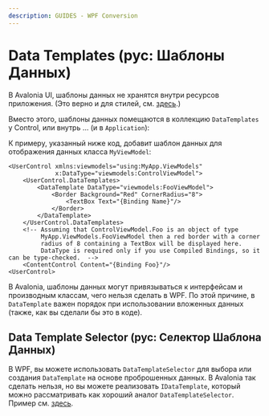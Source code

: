 ```yaml
---
description: GUIDES - WPF Conversion
---
```


# Data Templates (рус: Шаблоны Данных)
 
В Avalonia UI, шаблоны данных не хранятся внутри ресурсов приложения.
(Это верно и для стилей, см. [здесь](styling).)

Вместо этого, шаблоны данных помещаются в коллекцию `DataTemplates` у Control, или внутрь ... (и в `Application`):

К примеру, указанный ниже код, добавит шаблон данных для отображения данных класса `MyViewModel`:

```markup
<UserControl xmlns:viewmodels="using:MyApp.ViewModels"
             x:DataType="viewmodels:ControlViewModel">
    <UserControl.DataTemplates>
        <DataTemplate DataType="viewmodels:FooViewModel">
            <Border Background="Red" CornerRadius="8">
                <TextBox Text="{Binding Name}"/>
            </Border>
        </DataTemplate>
    </UserControl.DataTemplates>
    <!-- Assuming that ControlViewModel.Foo is an object of type
         MyApp.ViewModels.FooViewModel then a red border with a corner
         radius of 8 containing a TextBox will be displayed here.
         DataType is required only if you use Compiled Bindings, so it can be type-checked.  -->
    <ContentControl Content="{Binding Foo}"/>
<UserControl>
```

В Avalonia, шаблоны данных могут привязываться к интерфейсам и производным классам, чего нельзя сделать в WPF.
По этой причине, в `DataTemplate` важен порядок при использовании вложенных данных (также, как вы сделали бы это в коде).

## Data Template Selector (рус: Селектор Шаблона Данных)

В WPF, вы можете использовать `DataTemplateSelector` для выбора или создания `DataTemplate` на основе проброшенных данных.
В Avalonia так сделать нельзя, но вы можете реализовать `IDataTemplate`, который можно рассматривать как хороший аналог `DataTemplateSelector`. Пример см. [здесь](https://github.com/AvaloniaUI/Avalonia.Samples/tree/main/src/Avalonia.Samples/DataTemplates/IDataTemplateSample).
